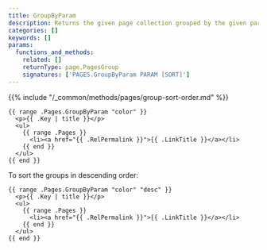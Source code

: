 ```yaml
---
title: GroupByParam
description: Returns the given page collection grouped by the given parameter in ascending order.
categories: []
keywords: []
params:
  functions_and_methods:
    related: []
    returnType: page.PagesGroup
    signatures: ['PAGES.GroupByParam PARAM [SORT]']
---
```


{{% include "/_common/methods/pages/group-sort-order.md" %}}

```go-html-template
{{ range .Pages.GroupByParam "color" }}
  <p>{{ .Key | title }}</p>
  <ul>
    {{ range .Pages }}
      <li><a href="{{ .RelPermalink }}">{{ .LinkTitle }}</a></li>
    {{ end }}
  </ul>
{{ end }}
```

To sort the groups in descending order:

```go-html-template
{{ range .Pages.GroupByParam "color" "desc" }}
  <p>{{ .Key | title }}</p>
  <ul>
    {{ range .Pages }}
      <li><a href="{{ .RelPermalink }}">{{ .LinkTitle }}</a></li>
    {{ end }}
  </ul>
{{ end }}
```
